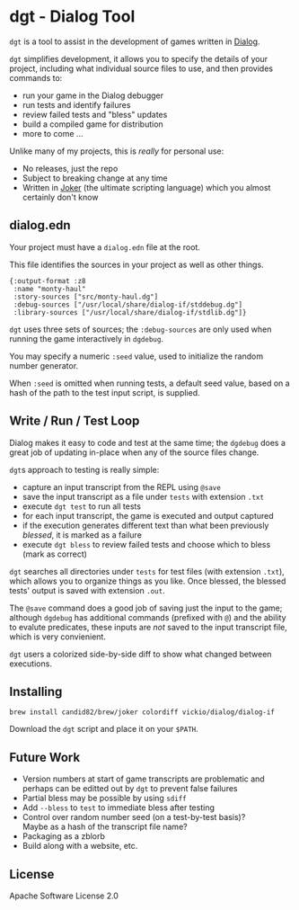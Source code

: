 # dgt - Dialog Tool

`dgt` is a tool to assist in the development of games
written in [Dialog](https://linusakesson.net/dialog/index.php).

`dgt` simplifies development, it allows you to specify the details of your project,
including what individual source files to use, and then provides commands to:

- run your game in the Dialog debugger
- run tests and identify failures
- review failed tests and "bless" updates
- build a compiled game for distribution
- more to come ...

Unlike many of my projects, this is _really_ for personal use:

- No releases, just the repo
- Subject to breaking change at any time
- Written in [Joker](https://github.com/candid82/joker) (the ultimate scripting language) which you almost certainly don't know

## dialog.edn

Your project must have a `dialog.edn` file at the root.

This file identifies the sources in your project as well
as other things.

```
{:output-format :z8
 :name "monty-haul"
 :story-sources ["src/monty-haul.dg"]
 :debug-sources ["/usr/local/share/dialog-if/stddebug.dg"]
 :library-sources ["/usr/local/share/dialog-if/stdlib.dg"]}
```                   

`dgt` uses three sets of sources; the `:debug-sources` are only used
when running the game interactively in `dgdebug`.

You may specify a numeric `:seed` value, used to initialize the random number
generator. 

When `:seed` is omitted when running tests, a default seed value, based on a hash
of the path to the test input script, is supplied.


## Write / Run / Test Loop

Dialog makes it easy to code and test at the same time; the
`dgdebug` does a great job of updating in-place
when any of the source files change.

`dgt`s approach to testing is really simple:

- capture an input transcript from the REPL using `@save`
- save the input transcript as a file under `tests` with extension `.txt`
- execute `dgt test` to run all tests
- for each input transcript, the game is executed and output captured
- if the execution generates different text than what been previously _blessed_, it is marked as a failure
- execute `dgt bless` to review failed tests and choose which to bless (mark as correct)

`dgt` searches all directories under `tests` for test files (with
extension `.txt`), which allows you to organize things as you like.
Once blessed, the blessed tests' output is saved with extension `.out`.

The `@save` command does a good job of saving just the input
to the game; although `dgdebug` has additional commands (prefixed
with `@`) and the ability to evalute predicates, these
inputs are *not* saved to the input transcript file, which is
very convienient.

`dgt` users a colorized side-by-side diff to show what changed
between executions.

## Installing

```
brew install candid82/brew/joker colordiff vickio/dialog/dialog-if
```

Download the `dgt` script and place it on your `$PATH`.

## Future Work

- Version numbers at start of game transcripts are problematic
  and perhaps can be editted out by `dgt` to prevent false
  failures
- Partial bless may be possible by using `sdiff`
- Add `--bless` to `test` to immediate bless after testing
- Control over random number seed (on a test-by-test basis)?  
  Maybe as a hash of the transcript file name?  
- Packaging as a zblorb
- Build along with a website, etc.

## License

Apache Software License 2.0
